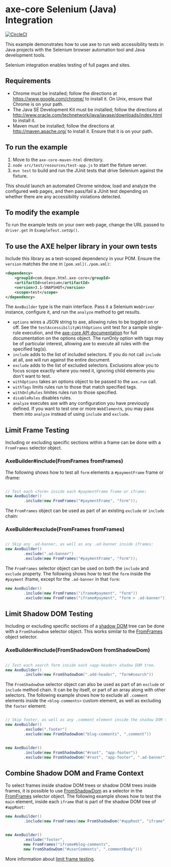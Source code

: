 # axe-core Selenium (Java) Integration

[![CircleCI](https://circleci.com/gh/dequelabs/axe-selenium-java.svg?style=svg)](https://circleci.com/gh/dequelabs/axe-selenium-java)

This example demonstrates how to use axe to run web accessibility tests in Java projects with the Selenium browser automation tool and Java development tools.

Selenium integration enables testing of full pages and sites.

## Requirements

- Chrome must be installed; follow the directions at https://www.google.com/chrome/ to install it. On Unix, ensure that Chrome is on your path.
- The Java SE Development Kit must be installed; follow the directions at http://www.oracle.com/technetwork/java/javase/downloads/index.html to install it.
- Maven must be installed; follow the directions at http://maven.apache.org/ to install it. Ensure that it is on your path.

## To run the example

1. Move to the `axe-core-maven-html` directory.
2. `node src/test/resources/test-app.js` to start the fixture server.
3. `mvn test` to build and run the JUnit tests that drive Selenium against the fixture.

This should launch an automated Chrome window, load and analyze the configured web pages, and then pass/fail a JUnit test depending on whether there are any accessibility violations detected.

## To modify the example

To run the example tests on your own web page, change the URL passed to `driver.get` in `ExampleTest.setUp()`.

## To use the AXE helper library in your own tests

Include this library as a test-scoped dependency in your POM. Ensure the `version` matches the one in `[pom.xml](./pom.xml)`:

```xml
<dependency>
    <groupId>com.deque.html.axe-core</groupId>
    <artifactId>selenium</artifactId>
    <version>3.1-SNAPSHOT</version>
    <scope>test</scope>
</dependency>
```

The `AxeBuilder` type is the main interface. Pass it a Selenium `WebDriver` instance, configure it,
and run the `analyze` method to get results.

- `options` wires a JSON string to axe, allowing rules to be toggled on or off.
  See the `testAccessibilityWithOptions` unit test for a sample single-rule execution, and the
  [axe-core API documentation](https://github.com/dequelabs/axe-core/blob/master/doc/API.md#b-options-parameter)
  for full documentation on the options object. The runOnly option with tags may be of particular interest, allowing axe to execute all rules with the specified tag(s).
- `include` adds to the list of included selectors. If you do not call `include` at all, axe will run against the entire document.
- `exclude` adds to the list of excluded selectors. Exclusions allow you to focus scope exactly where you need it, ignoring child elements you don't want to test.
- `withOptions` takes an options object to be passed to the `axe.run` call.
- `withTags` limits rules run to those that match specified tags.
- `withOnlyRules` limites rules run to those specified.
- `disableRules` disables rules.
- `analyze` executes axe with any configuration you have previously defined. If you want to test one or more `WebElement`s, you may pass them into `analyze` instead of using `include` and `exclude`.

## Limit Frame Testing

Including or excluding specific sections within a frame can be done with a `FromFrames` selector object.

### AxeBuilder#include(FromFrames fromFrames)

The following shows how to test all `form` elements a `#paymentFrame` frame or iframe:

```java

// Test each <form> inside each #paymentFrame frame or iframe:
new AxeBuilder()
        .include(new FromFrames("#paymentFrame", "form"));

```

The `FromFrames` object can be used as part of an existing `exclude` or `include` chain:

### AxeBuilder#exclude(FromFrames fromFrames)

```java

// Skip any .ad-banner, as well as any .ad-banner inside iframes:
new AxeBuilder()
        .exclude(".ad-banner")
        .exclude(new FromFrames("#paymentFrame", "form"));
```

The `FromFrames` selector object can be used on both the `include` and `exclude` property. The following shows how to test the `form` inside the `#payment` iframe, except for the `.ad-banner` in that `form`:

```java
new AxeBuilder()
        .include(new FromFrames("iframe#payment", "form"))
        .exclude(new FromFrames("iframe#payment", "form > .ad-banner"))
```

## Limit Shadow DOM Testing

Including or excluding specific sections of a [shadow DOM](https://developer.mozilla.org/en-US/docs/Web/Web_Components/Using_shadow_DOM) tree can be done with a `FromShadowDom` selector object. This works similar to the [FromFrames](#limit-frame-testing) object selector.

### AxeBuilder#include(FromShadowDom fromShadowDom)

```java

// Test each search form inside each <app-header> shadow DOM tree.
new AxeBuilder()
        .include(new FromShadowDom(".add-header", "form#search"))
```

The `FromShadowDom` selector object can also be used as part of an `exclude` or `include` method chain. It can be by itself, or part of an array along with other selectors. The following example shows how to exclude all `.comment` elements inside the `<blog-comments>` custom element, as well as excluding the `footer` element:

```java

// Skip footer, as well as any .comment element inside the shadow DOM tree of <blog-comments>
new AxeBuilder()
        .exclude(".footer")
        .exclude(new FromShadowDom("blog-comments", ".comment"))


new AxeBuilder()
        .include(new FromShadowDom("#root", "app-footer"))
        .exclude(new FromShadowDom("#root", "app-footer", ".ad-banner"))
```

## Combine Shadow DOM and Frame Context

To select frames inside shadow DOM trees or shadow DOM trees inside frames, it is possible to use [FromShadowDom](#limit-shadow-dom-testing) as a selector in the [FromFrames](#limit-frame-testing) selector object. The following example shows how to test the `main` element, inside each `iframe` that is part of the shadow DOM tree of `#appRoot`:

```java
new AxeBuilder()
        .include(new FromFrames(new FromShadowDom("#appRoot", "iframe"), "main"))


new AxeBuilder()
        .exclude("footer",
        new FromFrames("iframe#blog-comments",
        new FromShadowDom("#userComments", ".commentBody")))
```

More information about [limit frame testing](https://github.com/dequelabs/axe-core/blob/develop/doc/context.md#limit-frame-testing).
